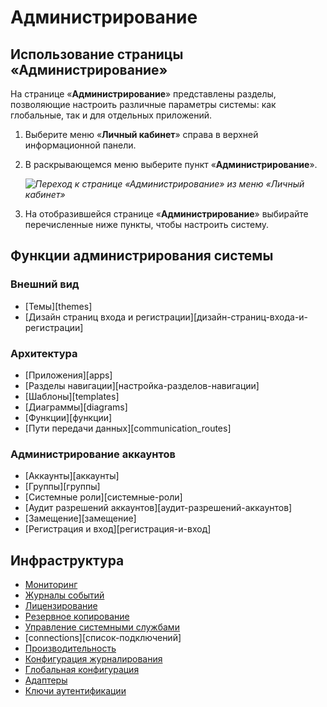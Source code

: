 # Администрирование

## Использование страницы «Администрирование»

На странице «**Администрирование**» представлены разделы, позволяющие настроить различные параметры системы: как глобальные, так и для отдельных приложений.

1. Выберите меню «**Личный кабинет**» справа в верхней информационной панели.
2. В раскрывающемся меню выберите пункт «**Администрирование**».

    _![Переход к странице «Администрирование» из меню «Личный кабинет»](personal_menu.png)_

3. На отобразившейся странице «**Администрирование**» выбирайте перечисленные ниже пункты, чтобы настроить систему.

## Функции администрирования системы

### Внешний вид

* [Темы][themes]
* [Дизайн страниц входа и регистрации][дизайн-страниц-входа-и-регистрации]

### Архитектура

* [Приложения][apps]
* [Разделы навигации][настройка-разделов-навигации]
* [Шаблоны][templates]
* [Диаграммы][diagrams]
* [Функции][функции]
* [Пути передачи данных][communication_routes]

### Администрирование аккаунтов

* [Аккаунты][аккаунты]
* [Группы][группы]
* [Системные роли][системные-роли]
* [Аудит разрешений аккаунтов][аудит-разрешений-аккаунтов]
* [Замещение][замещение]
* [Регистрация и вход][регистрация-и-вход]

## Инфраструктура

* [Мониторинг](monitoring.md)
* [Журналы событий](logs.md)
* [Лицензирование](licensing.md)
* [Резервное копирование](backup.md)
* [Управление системными службами](system_service_management.md)
* [connections][список-подключений]
* [Производительность](performance.md)
* [Конфигурация журналирования](logging_configuration.md)
* [Глобальная конфигурация](global_configuration.md)
* [Адаптеры](adapters.md)
* [Ключи аутентификации](authentication_key.md)
